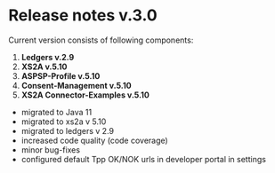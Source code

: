 # Release notes v.3.0

Current version consists of following components:
1. **Ledgers v.2.9**
2. **XS2A v.5.10**
3. **ASPSP-Profile v.5.10**
4. **Consent-Management v.5.10**
5. **XS2A Connector-Examples v.5.10**

- migrated to Java 11 
- migrated to xs2a v 5.10
- migrated to ledgers v 2.9
- increased code quality (code coverage)
- minor bug-fixes
- configured default Tpp OK/NOK urls in developer portal in settings
